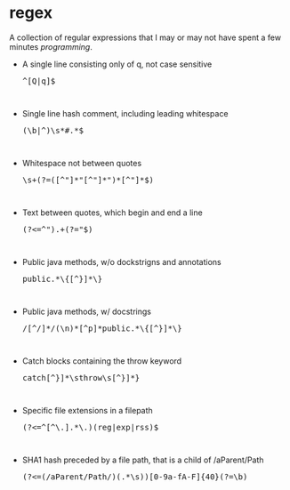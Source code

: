 # regex
A collection of regular expressions that I may or may not have spent a few minutes <i>programming</i>.

<ul>
    <li>A single line consisting only of q, not case sensitive<pre>^[Q|q]$<pre></li>
    <li>Single line hash comment, including leading whitespace<pre>(\b|^)\s*#.*$<pre></li>
    <li>Whitespace not between quotes<pre>\s+(?=([^"]*"[^"]*")*[^"]*$)<pre></li>
    <li>Text between quotes, which begin and end a line<pre>(?<=^").+(?="$)<pre></li>
    <li>Public java methods, w/o dockstrigns and annotations<pre>public.*\{[^}]*\}<pre></li>
    <li>Public java methods, w/ docstrings<pre>/[^/]*/(\n)*[^p]*public.*\{[^}]*\}<pre></li>
    <li>Catch blocks containing the throw keyword<pre>catch[^}]*\sthrow\s[^}]*}<pre></li>
    <li>Specific file extensions in a filepath<pre>(?<=^[^\.].*\.)(reg|exp|rss)$<pre></li>
    <li>SHA1 hash preceded by a file path, that is a child of /aParent/Path<pre>(?<=(/aParent/Path/)(.*\s))[0-9a-fA-F]{40}(?=\b)<pre></li>
</ul>
